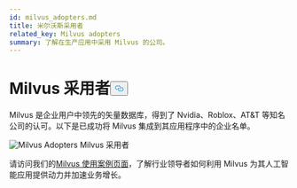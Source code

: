 ```yaml
---
id: milvus_adopters.md
title: 米尔沃斯采用者
related_key: Milvus adopters
summary: 了解在生产应用中采用 Milvus 的公司。
---
```

<h1 id="Milvus-Adopters" class="common-anchor-header">Milvus 采用者<button data-href="#Milvus-Adopters" class="anchor-icon" translate="no">
      <svg translate="no"
        aria-hidden="true"
        focusable="false"
        height="20"
        version="1.1"
        viewBox="0 0 16 16"
        width="16"
      >
        <path
          fill="#0092E4"
          fill-rule="evenodd"
          d="M4 9h1v1H4c-1.5 0-3-1.69-3-3.5S2.55 3 4 3h4c1.45 0 3 1.69 3 3.5 0 1.41-.91 2.72-2 3.25V8.59c.58-.45 1-1.27 1-2.09C10 5.22 8.98 4 8 4H4c-.98 0-2 1.22-2 2.5S3 9 4 9zm9-3h-1v1h1c1 0 2 1.22 2 2.5S13.98 12 13 12H9c-.98 0-2-1.22-2-2.5 0-.83.42-1.64 1-2.09V6.25c-1.09.53-2 1.84-2 3.25C6 11.31 7.55 13 9 13h4c1.45 0 3-1.69 3-3.5S14.5 6 13 6z"
        ></path>
      </svg>
    </button></h1><p>Milvus 是企业用户中领先的矢量数据库，得到了 Nvidia、Roblox、AT&amp;T 等知名公司的认可。以下是已成功将 Milvus 集成到其应用程序中的企业名单。</p>
<p>
  
   <span class="img-wrapper"> <img translate="no" src="/docs/v2.4.x/assets/milvus-adopters.png" alt="Milvus Adopters" class="doc-image" id="milvus-adopters" />
   </span> <span class="img-wrapper"> <span>Milvus 采用者</span> </span></p>
<p>请访问我们的<a href="https://milvus.io/use-cases">Milvus 使用案例页面</a>，了解行业领导者如何利用 Milvus 为其人工智能应用提供动力并加速业务增长。</p>
